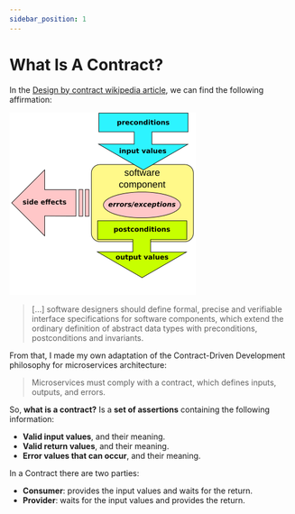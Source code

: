```yaml
---
sidebar_position: 1
---
```


# What Is A Contract?

In the [Design by contract wikipedia article](https://en.wikipedia.org/wiki/Design_by_contract), we can find the following affirmation:

![design-by-contract.png](img/design-by-contract.png)

> […] software designers should define formal, precise and verifiable interface specifications for software components, which extend the ordinary definition of abstract data types with preconditions, postconditions and invariants.

From that, I made my own adaptation of the Contract-Driven Development philosophy for microservices architecture:

> Microservices must comply with a contract, which defines inputs, outputs, and errors.

So, **what is a contract?** Is a **set of assertions** containing the following information:

* **Valid input values**, and their meaning.
* **Valid return values**, and their meaning.
* **Error values that can occur**, and their meaning.

In a Contract there are two parties:

* **Consumer**: provides the input values and waits for the return.
* **Provider**: waits for the input values and provides the return.
